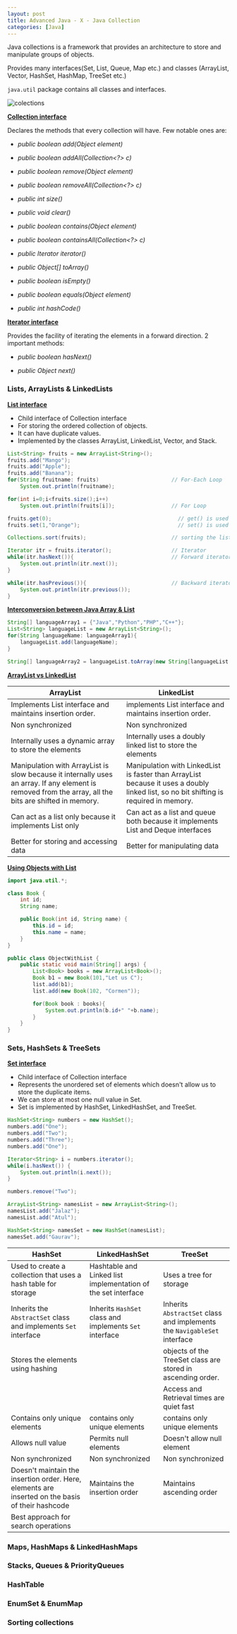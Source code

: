 ```yaml
---
layout: post
title: Advanced Java - X - Java Collection
categories: [Java]
---
```


Java collections is a framework that provides an architecture to store and manipulate groups of objects.

Provides many interfaces(Set, List, Queue, Map etc.) and classes (ArrayList, Vector, HashSet, HashMap, TreeSet etc.)

`java.util` package contains all classes and interfaces.

![colections](../assets/images/JA-25.png)

<ins>**Collection interface**</ins>

Declares the methods that every collection will have. Few notable ones are:

- _public boolean add(Object element)_

- _public boolean addAll(Collection<?> c)_

- _public boolean remove(Object element)_

- _public boolean removeAll(Collection<?> c)_

- _public int size()_

- _public void clear()_

- _public boolean contains(Object element)_

- _public boolean containsAll(Collection<?> c)_

- _public Iterator iterator()_

- _public Object[] toArray()_

- _public boolean isEmpty()_

- _public boolean equals(Object element)_

- _public int hashCode()_

<ins>**Iterator interface**</ins>

Provides the facility of iterating the elements in a forward direction.
2 important methods:

- _public boolean hasNext()_

- _public Object next()_


### Lists, ArrayLists & LinkedLists

<ins>**List interface**</ins>
  - Child interface of Collection interface
  - For storing the ordered collection of objects.
  - It can have duplicate values.
  - Implemented by the classes ArrayList, LinkedList, Vector, and Stack.

```java
List<String> fruits = new ArrayList<String>();
fruits.add("Mango");  
fruits.add("Apple");  
fruits.add("Banana");
for(String fruitname: fruits)                       // For-Each Loop
    System.out.println(fruitname);

for(int i=0;i<fruits.size();i++)
    System.out.println(fruits[i]);                  // For Loop

fruits.get(0);                                        // get() is used for accessing
fruits.set(1,"Orange");                               // set() is used for modifying

Collections.sort(fruits);                           // sorting the list

Iterator itr = fruits.iterator();                   // Iterator
while(itr.hasNext()){                               // Forward iterator
    System.out.println(itr.next());    
}

while(itr.hasPrevious()){                           // Backward iterator
    System.out.println(itr.previous());    
}
```

<ins>**Interconversion between Java Array & List**</ins>

```java
String[] languageArray1 = {"Java","Python","PHP","C++"};  
List<String> languageList = new ArrayList<String>();  
for(String languageName: languageArray1){  
    languageList.add(languageName);
}

String[] languageArray2 = languageList.toArray(new String[languageList.size()]);
```

<ins>**ArrayList vs LinkedList**</ins>

|ArrayList|LinkedList|
|---|---|
|Implements List interface and maintains insertion order.|implements List interface and maintains insertion order.|
|Non synchronized|Non synchronized|
|Internally uses a dynamic array to store the elements|Internally uses a doubly linked list to store the elements|
|Manipulation with ArrayList is slow because it internally uses an array. If any element is removed from the array, all the bits are shifted in memory.|Manipulation with LinkedList is faster than ArrayList because it uses a doubly linked list, so no bit shifting is required in memory.|
|Can act as a list only because it implements List only|Can act as a list and queue both because it implements List and Deque interfaces|
|Better for storing and accessing data|Better for manipulating data|

<ins>**Using Objects with List**</ins>

```java
import java.util.*;

class Book {  
    int id;  
    String name;

    public Book(int id, String name) {  
        this.id = id;  
        this.name = name;
    }  
}

public class ObjectWithList {  
    public static void main(String[] args) {  
        List<Book> books = new ArrayList<Book>();
        Book b1 = new Book(101,"Let us C");
        list.add(b1);  
        list.add(new Book(102, "Cormen"));

        for(Book book : books){  
            System.out.println(b.id+" "+b.name);  
        }  
    }  
}
```

### Sets, HashSets & TreeSets

<ins>**Set interface**</ins>
  - Child interface of Collection interface
  - Represents the unordered set of elements which doesn't allow us to store the duplicate items.
  - We can store at most one null value in Set.
  - Set is implemented by HashSet, LinkedHashSet, and TreeSet.

```java
HashSet<String> numbers = new HashSet();  
numbers.add("One");    
numbers.add("Two");    
numbers.add("Three");   
numbers.add("One");

Iterator<String> i = numbers.iterator();  
while(i.hasNext()) {  
    System.out.println(i.next());  
}

numbers.remove("Two");  

ArrayList<String> namesList = new ArrayList<String>();  
namesList.add("Jalaz");  
namesList.add("Atul");

HashSet<String> namesSet = new HashSet(namesList);  
namesSet.add("Gaurav");
```

|HashSet|LinkedHashSet|TreeSet|
|---|---|---|
|Used to create a collection that uses a hash table for storage|Hashtable and Linked list implementation of the set interface|Uses a tree for storage|
|Inherits the `AbstractSet` class and implements `Set` interface|Inherits `HashSet` class and implements `Set` interface|Inherits `AbstractSet` class and implements the `NavigableSet` interface|
|Stores the elements using hashing||objects of the TreeSet class are stored in ascending order.|
|||Access and Retrieval times are quiet fast|
|Contains only unique elements|contains only unique elements|contains only unique elements|
|Allows null value|Permits null elements|Doesn't allow null element|
|Non synchronized|Non synchronized|Non synchronized|
|Doesn't maintain the insertion order. Here, elements are inserted on the basis of their hashcode|Maintains the insertion order|Maintains ascending order|
|Best approach for search operations|||



### Maps, HashMaps & LinkedHashMaps


### Stacks, Queues & PriorityQueues

### HashTable

### EnumSet & EnumMap

### Sorting collections
